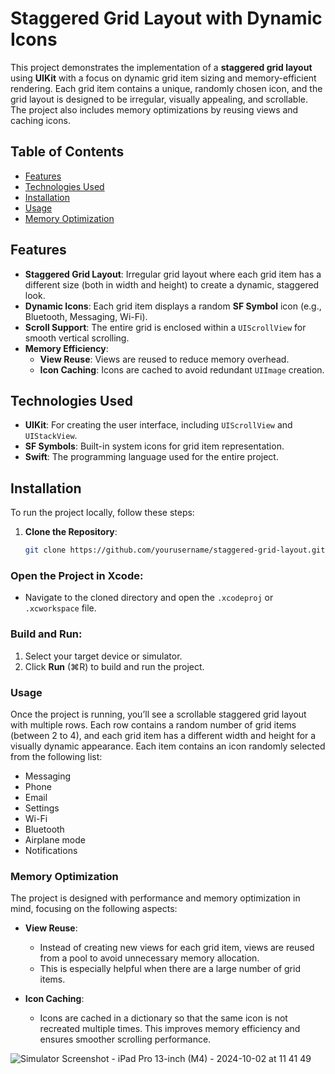 # Staggered Grid Layout with Dynamic Icons

This project demonstrates the implementation of a **staggered grid layout** using **UIKit** with a focus on dynamic grid item sizing and memory-efficient rendering. Each grid item contains a unique, randomly chosen icon, and the grid layout is designed to be irregular, visually appealing, and scrollable. The project also includes memory optimizations by reusing views and caching icons.

## Table of Contents

- [Features](#features)
- [Technologies Used](#technologies-used)
- [Installation](#installation)
- [Usage](#usage)
- [Memory Optimization](#memory-optimization)

## Features

- **Staggered Grid Layout**: Irregular grid layout where each grid item has a different size (both in width and height) to create a dynamic, staggered look.
- **Dynamic Icons**: Each grid item displays a random **SF Symbol** icon (e.g., Bluetooth, Messaging, Wi-Fi).
- **Scroll Support**: The entire grid is enclosed within a `UIScrollView` for smooth vertical scrolling.
- **Memory Efficiency**: 
  - **View Reuse**: Views are reused to reduce memory overhead.
  - **Icon Caching**: Icons are cached to avoid redundant `UIImage` creation.

## Technologies Used

- **UIKit**: For creating the user interface, including `UIScrollView` and `UIStackView`.
- **SF Symbols**: Built-in system icons for grid item representation.
- **Swift**: The programming language used for the entire project.

## Installation

To run the project locally, follow these steps:

1. **Clone the Repository**:
   ```bash
   git clone https://github.com/yourusername/staggered-grid-layout.git
### Open the Project in Xcode:
- Navigate to the cloned directory and open the `.xcodeproj` or `.xcworkspace` file.

### Build and Run:
1. Select your target device or simulator.
2. Click **Run** (⌘R) to build and run the project.

### Usage

Once the project is running, you’ll see a scrollable staggered grid layout with multiple rows. Each row contains a random number of grid items (between 2 to 4), and each grid item has a different width and height for a visually dynamic appearance. Each item contains an icon randomly selected from the following list:

- Messaging
- Phone
- Email
- Settings
- Wi-Fi
- Bluetooth
- Airplane mode
- Notifications

### Memory Optimization

The project is designed with performance and memory optimization in mind, focusing on the following aspects:

- **View Reuse**:
  - Instead of creating new views for each grid item, views are reused from a pool to avoid unnecessary memory allocation.
  - This is especially helpful when there are a large number of grid items.

- **Icon Caching**:
  - Icons are cached in a dictionary so that the same icon is not recreated multiple times. This improves memory efficiency and ensures smoother scrolling performance.
 
![Simulator Screenshot - iPad Pro 13-inch (M4) - 2024-10-02 at 11 41 49](https://github.com/user-attachments/assets/1694b6ef-c2ba-4422-8c0d-431d94b0d79c)
